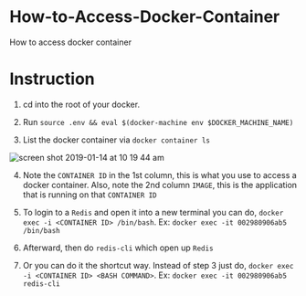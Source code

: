 # How-to-Access-Docker-Container
How to access docker container


# Instruction
1) cd into the root of your docker.

2) Run `source .env && eval $(docker-machine env $DOCKER_MACHINE_NAME)`

3) List the docker container via `docker container ls`

![screen shot 2019-01-14 at 10 19 44 am](https://user-images.githubusercontent.com/2894340/51121661-f365de80-17e5-11e9-965a-40180875802e.png)

4) Note the `CONTAINER ID` in the 1st column, this is what you use to access a docker container. Also, note the 2nd column `IMAGE`, this is the application that is running on that `CONTAINER ID`

5) To login to a `Redis` and open it into a new terminal you can do, `docker exec -i <CONTAINER ID> /bin/bash`.
Ex: `docker exec -it 002980906ab5 /bin/bash`

6) Afterward, then do `redis-cli` which open up `Redis`

7) Or you can do it the shortcut way. Instead of step 3 just do, `docker exec -i <CONTAINER ID> <BASH COMMAND>`.
Ex: `docker exec -it 002980906ab5 redis-cli`
